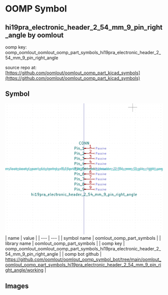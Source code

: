 # OOMP Symbol  
## hi19pra_electronic_header_2_54_mm_9_pin_right_angle  by oomlout  
  
oomp key: oomp_oomlout_oomlout_oomp_part_symbols_hi19pra_electronic_header_2_54_mm_9_pin_right_angle  
  
source repo at: [https://github.com/oomlout/oomlout_oomp_part_kicad_symbols](https://github.com/oomlout/oomlout_oomp_part_kicad_symbols)  
## Symbol  
  
[![working.png](working_600.png)](working.png)  
| name | value | 
| --- | --- | 
| symbol name | oomlout_oomp_part_symbols | 
| library name | oomlout_oomp_part_symbols | 
| oomp key | oomp_oomlout_oomlout_oomp_part_symbols_hi19pra_electronic_header_2_54_mm_9_pin_right_angle | 
| oomp bot github | https://github.com/oomlout/oomlout_oomp_symbol_bot/tree/main/oomlout_oomlout_oomp_part_symbols_hi19pra_electronic_header_2_54_mm_9_pin_right_angle/working | 
## Images  

